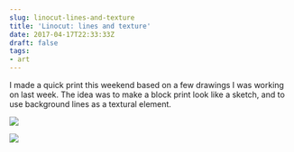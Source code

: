 ```yaml
---
slug: linocut-lines-and-texture
title: 'Linocut: lines and texture'
date: 2017-04-17T22:33:33Z
draft: false
tags:
- art
---
```



I made a quick print this weekend based on a few drawings I was working on last week. The idea was to make a block print look like a
sketch, and to use background lines as a textural element.

![](https://images.warpedvisions.org/2018/11/P1120795.jpg)

![](https://images.warpedvisions.org/2017/04/IMG_9518.jpeg)
